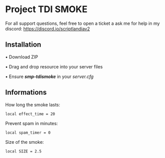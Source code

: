 # Project TDI SMOKE
For all support questions, feel free to open a ticket a ask me for help in my discord: https://discord.io/scriptlandiav2

## Installation
• Download ZIP

• Drag and drop resource into your server files

• Ensure ***smp-tdismoke*** in your *server.cfg* 

## Informations
How long the smoke lasts:
```
local effect_time = 20
```
Prevent spam in minutes:
```
local spam_timer = 0
```
Size of the smoke:
```
local SIZE = 2.5
```
